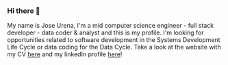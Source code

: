 ### Hi there 👋

My name is Jose Urena, I'm a mid computer science engineer - full stack developer - data coder & analyst and this is my profile.
I'm looking for opportunities related to software development in the Systems Development Life Cycle or data coding for the Data Cycle.
Take a look at the website with my CV [here](https://joseg1037.github.io/joseg1037/index.html) and my linkedIn profile [here](https://www.linkedin.com/in/jos%C3%A9-gabriel-ure%C3%B1a-ballestero-51835a17b)!
<!--
**joseg1037/joseg1037** is a ✨ _special_ ✨ repository because its `README.md` (this file) appears on your GitHub profile.

Here are some ideas to get you started:

- 🔭 I’m currently working on ...
- 🌱 I’m currently learning ...
- 👯 I’m looking to collaborate on ...
- 🤔 I’m looking for help with ...
- 💬 Ask me about ...
- 📫 How to reach me: ...
- 😄 Pronouns: ...
- ⚡ Fun fact: ...
-->
